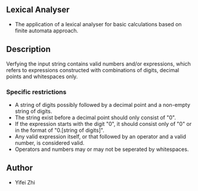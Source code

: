 ## Lexical Analyser
* The application of a lexical analyser for basic calculations based on finite automata approach.

## Description
Verfying the input string contains valid numbers and/or expressions, which refers to expressions constructed with combinations of digits, decimal points and whitespaces only.

### Specific restrictions
* A string of digits possibly followed by a decimal point and a non-empty string of digits.
* The string exist before a decimal point should only consist of "0".
* If the expression starts with the digit "0", it should consist only of "0" or in the format of "0.[string of digits]".
* Any valid expression itself, or that followed by an operator and a valid number, is considered valid.
* Operators and numbers may or may not be seperated by whitespaces.

## Author
* Yifei Zhi

